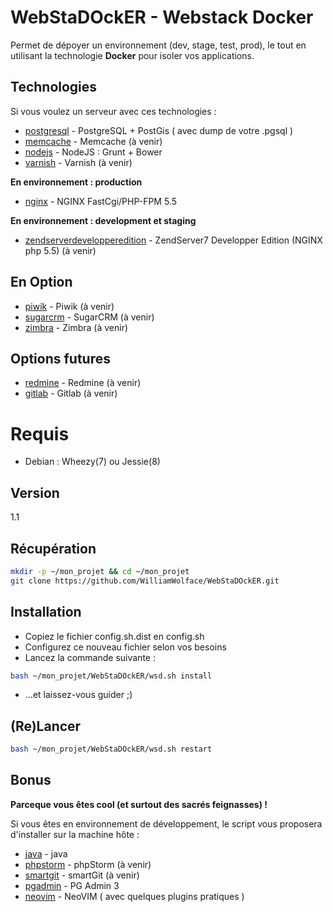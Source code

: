 WebStaDOckER - Webstack Docker
=========

Permet de dépoyer un environnement (dev, stage, test, prod), le tout en utilisant la technologie **Docker** pour isoler vos applications.

Technologies
-----------

Si vous voulez un serveur avec ces technologies :

* [postgresql] - PostgreSQL + PostGis ( avec dump de votre .pgsql )
* [memcache] - Memcache (à venir)
* [nodejs] - NodeJS : Grunt + Bower
* [varnish] - Varnish (à venir)

**En environnement : production**

* [nginx] - NGINX FastCgi/PHP-FPM 5.5

**En environnement : development et staging**

* [zendserverdevelopperedition] - ZendServer7 Developper Edition (NGINX php 5.5) (à venir)

En Option
-----------

* [piwik] - Piwik (à venir)
* [sugarcrm] - SugarCRM (à venir)
* [zimbra] - Zimbra (à venir)

Options futures
-----------

* [redmine] - Redmine (à venir)
* [gitlab] - Gitlab (à venir)

Requis
=========

  - Debian : Wheezy(7) ou Jessie(8)

Version
----

1.1

Récupération
--------------

```sh
mkdir -p ~/mon_projet && cd ~/mon_projet
git clone https://github.com/WilliamWolface/WebStaDOckER.git
```

Installation
--------------

* Copiez le fichier config.sh.dist en config.sh
* Configurez ce nouveau fichier selon vos besoins
* Lancez la commande suivante :

```sh
bash ~/mon_projet/WebStaDOckER/wsd.sh install
```

* ...et laissez-vous guider ;)

(Re)Lancer
--------------

```sh
bash ~/mon_projet/WebStaDOckER/wsd.sh restart
```

Bonus
-----------

**Parceque vous êtes cool (et surtout des sacrés feignasses) !**

Si vous êtes en environnement de développement, le script vous proposera d'installer sur la machine hôte :

* [java] - java
* [phpstorm] - phpStorm (à venir)
* [smartgit] - smartGit (à venir)
* [pgadmin] - PG Admin 3
* [neovim] - NeoVIM ( avec quelques plugins pratiques )

[nginx]:http://nginx.org/
[zendserverdevelopperedition]:http://www.zend.com/en/products/server/editions-development
[java]:https://www.java.com/fr/
[phpstorm]:https://www.jetbrains.com/phpstorm/
[smartgit]:http://www.syntevo.com/smartgit/
[varnish]:https://www.varnish-cache.org/
[postgresql]:http://www.postgresql.org/
[memcache]:http://memcached.org/
[nodejs]:http://nodejs.org/
[piwik]:http://piwik.org/
[sugarcrm]:http://www.sugarcrm.com/
[zimbra]:http://www.zimbra.com/
[redmine]:http://www.redmine.org/
[gitlab]:https://about.gitlab.com/
[pgadmin]:http://www.pgadmin.org/
[neovim]:http://neovim.org/